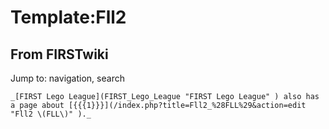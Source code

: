 # Template:Fll2

## From FIRSTwiki

Jump to: navigation, search

```
_[FIRST Lego League](FIRST_Lego_League "FIRST Lego League" ) also has a page about [{{{1}}}](/index.php?title=Fll2_%28FLL%29&action=edit "Fll2 \(FLL\)" )._
```
